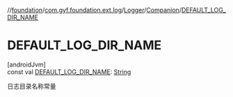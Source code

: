 //[foundation](../../../../index.md)/[com.gyf.foundation.ext.log](../../index.md)/[Logger](../index.md)/[Companion](index.md)/[DEFAULT_LOG_DIR_NAME](-d-e-f-a-u-l-t_-l-o-g_-d-i-r_-n-a-m-e.md)

# DEFAULT_LOG_DIR_NAME

[androidJvm]\
const val [DEFAULT_LOG_DIR_NAME](-d-e-f-a-u-l-t_-l-o-g_-d-i-r_-n-a-m-e.md): [String](https://kotlinlang.org/api/core/kotlin-stdlib/kotlin/-string/index.html)

日志目录名称常量